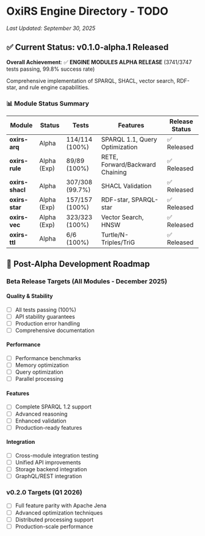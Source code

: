 # OxiRS Engine Directory - TODO

*Last Updated: September 30, 2025*

## ✅ Current Status: v0.1.0-alpha.1 Released

**Overall Achievement**: ✅ **ENGINE MODULES ALPHA RELEASE** (3741/3747 tests passing, 99.8% success rate)

Comprehensive implementation of SPARQL, SHACL, vector search, RDF-star, and rule engine capabilities.

### 📊 Module Status Summary

| Module | Status | Tests | Features | Release Status |
|--------|--------|-------|----------|----------------|
| **oxirs-arq** | Alpha | 114/114 (100%) | SPARQL 1.1, Query Optimization | ✅ Released |
| **oxirs-rule** | Alpha (Exp) | 89/89 (100%) | RETE, Forward/Backward Chaining | ✅ Released |
| **oxirs-shacl** | Alpha | 307/308 (99.7%) | SHACL Validation | ✅ Released |
| **oxirs-star** | Alpha (Exp) | 157/157 (100%) | RDF-star, SPARQL-star | ✅ Released |
| **oxirs-vec** | Alpha (Exp) | 323/323 (100%) | Vector Search, HNSW | ✅ Released |
| **oxirs-ttl** | Alpha | 6/6 (100%) | Turtle/N-Triples/TriG | ✅ Released |

## 🎯 Post-Alpha Development Roadmap

### Beta Release Targets (All Modules - December 2025)

#### Quality & Stability
- [ ] All tests passing (100%)
- [ ] API stability guarantees
- [ ] Production error handling
- [ ] Comprehensive documentation

#### Performance
- [ ] Performance benchmarks
- [ ] Memory optimization
- [ ] Query optimization
- [ ] Parallel processing

#### Features
- [ ] Complete SPARQL 1.2 support
- [ ] Advanced reasoning
- [ ] Enhanced validation
- [ ] Production-ready features

#### Integration
- [ ] Cross-module integration testing
- [ ] Unified API improvements
- [ ] Storage backend integration
- [ ] GraphQL/REST integration

### v0.2.0 Targets (Q1 2026)
- [ ] Full feature parity with Apache Jena
- [ ] Advanced optimization techniques
- [ ] Distributed processing support
- [ ] Production-scale performance